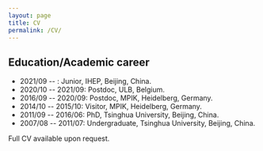 ```yaml
---
layout: page
title: CV
permalink: /CV/
---
```


## Education/Academic career
 - 2021/09 --  :	Junior, IHEP, Beijing, China.
 - 2020/10 -- 2021/09:	Postdoc, ULB, Belgium.
 - 2016/09 -- 2020/09:	Postdoc, MPIK, Heidelberg, Germany.
 - 2014/10 -- 2015/10:	Visitor, MPIK, Heidelberg, Germany.
 - 2011/09 -- 2016/06:	PhD, Tsinghua University, Beijing, China.
 - 2007/08 -- 2011/07:	Undergraduate, Tsinghua University, Beijing, China.

Full CV available upon request.
